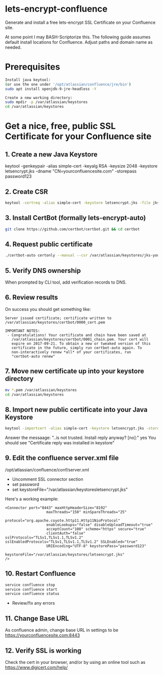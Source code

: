 # lets-encrypt-confluence
Generate and install a free lets-encrypt SSL Certificate on your Confluence site.

At some point I may BASH-Scriptorize this. The following guide assumes default install locations for Confluence. Adjust paths and domain name as needed.


# Prerequisites
```bash 
Install java keytool:
(or use the one under '/opt/atlassian/confluence/jre/bin')
sudo apt install openjdk-9-jre-headless -Y

Create a new working directory:
sudo mpdir -p /var/atlassian/keystores
cd /var/atlassian/keystores
```

# Get a nice, free, public SSL Certificate for your Confluence site

## 1. Create a new Java Keystore
keytool -genkeypair -alias simple-cert -keyalg RSA -keysize 2048 -keystore letsencrypt.jks -dname "CN=yourconfluencesite.com" -storepass password123


## 2. Create CSR
```bash
keytool -certreq -alias simple-cert -keystore letsencrypt.jks -file jks-yourconfluencesite.com.csr -storepass password123 -ext san=dns:www.yourconfluencesite.com
```


## 3. Install CertBot (formally lets-encrypt-auto)
```bash
git clone https://github.com/certbot/certbot.git && cd certbot
```


## 4. Request public certificate
```bash
./certbot-auto certonly --manual --csr /var/atlassian/keystores/jks-yourconfluencesite.com.csr --preferred-challenges "dns"
```


## 5. Verify DNS ownership
When prompted by CLI tool, add verification records to DNS.

## 6. Review results
On success you should get something like:
```
Server issued certificate; certificate written to /var/atlassian/keystores/certbot/0000_cert.pem

IMPORTANT NOTES:
 - Congratulations! Your certificate and chain have been saved at
   /var/atlassian/keystores/certbot/0001_chain.pem. Your cert will
   expire on 2017-09-21. To obtain a new or tweaked version of this
   certificate in the future, simply run certbot-auto again. To
   non-interactively renew *all* of your certificates, run
   "certbot-auto renew"
```

## 7. Move new certificate up into your keystore directory
```bash
mv *.pem /var/atlassian/keystores
cd /var/atlassian/keystores
```

## 8. Import new public certificate into your Java Keystore
```bash
keytool -importcert -alias simple-cert -keystore letsencrypt.jks -storepass password123 -file 0001_chain.pem
```
Answer the messaage: "..is not trusted. Install reply anyway? [no]:"  yes
You should see "Certificate reply was installed in keystore"


## 9. Edit the confluence server.xml file
/opt/atlassian/confluence/conf/server.xml

- Uncomment SSL connector section
- set password
- set keystoreFile="/var/atlassian/keystoresletsencrypt.jks"

Here's a working example:
```
<Connector port="8443" maxHttpHeaderSize="8192"
                   maxThreads="150" minSpareThreads="25"
                   protocol="org.apache.coyote.http11.Http11NioProtocol"
                   enableLookups="false" disableUploadTimeout="true"
                   acceptCount="100" scheme="https" secure="true"
                   clientAuth="false" sslProtocols="TLSv1,TLSv1.1,TLSv1.2" sslEnabledProtocols="TLSv1,TLSv1.1,TLSv1.2" SSLEnabled="true"
                   URIEncoding="UTF-8" keystorePass="password123"
                   keystoreFile="/var/atlassian/keystores/letsencrypt.jks"
/>
```

## 10. Restart Confluence
```bash
service confluence stop
service confluence start
service confluence status
``` 
- Review/fix any errors


## 11. Change Base URL
As confluence admin, change base URL in settings to be https://yourconfluencesite.com:8443

## 12. Verify SSL is working 
Check the cert in your browser, and/or by using an online tool such as https://www.digicert.com/help/

